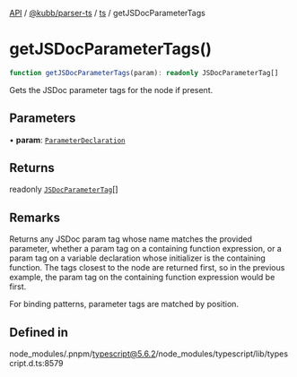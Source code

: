 [API](../../../../../packages.md) / [@kubb/parser-ts](../../../index.md) / [ts](../index.md) / getJSDocParameterTags

# getJSDocParameterTags()

```ts
function getJSDocParameterTags(param): readonly JSDocParameterTag[]
```

Gets the JSDoc parameter tags for the node if present.

## Parameters

• **param**: [`ParameterDeclaration`](../interfaces/ParameterDeclaration.md)

## Returns

readonly [`JSDocParameterTag`](../interfaces/JSDocParameterTag.md)[]

## Remarks

Returns any JSDoc param tag whose name matches the provided
parameter, whether a param tag on a containing function
expression, or a param tag on a variable declaration whose
initializer is the containing function. The tags closest to the
node are returned first, so in the previous example, the param
tag on the containing function expression would be first.

For binding patterns, parameter tags are matched by position.

## Defined in

node\_modules/.pnpm/typescript@5.6.2/node\_modules/typescript/lib/typescript.d.ts:8579
